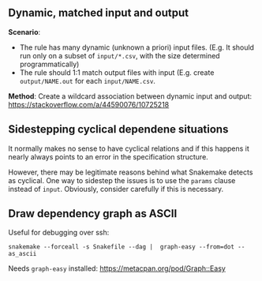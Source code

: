 ## Dynamic, matched input and output

**Scenario**: 
- The rule has many dynamic (unknown a priori) input files. (E.g. It should run only on a subset of `input/*.csv`, with the size determined programmatically)
- The rule should 1:1 match output files with input (E.g. create  `output/NAME.out` for each `input/NAME.csv`.

**Method**:  Create a wildcard association between dynamic input and output: https://stackoverflow.com/a/44590076/10725218


## Sidestepping cyclical dependene situations

It normally makes no sense to have cyclical relations and if this happens it nearly always
points to an error in the specification structure.

However, there may be legitimate reasons behind what Snakemake detects as cyclical.
One way to sidestep the issues is to use the `params` clause instead of `input`.
Obviously, consider carefully if this is necessary.


## Draw dependency graph as ASCII

Useful for debugging over ssh:

```shell
snakemake --forceall -s Snakefile --dag |  graph-easy --from=dot --as_ascii
```

Needs `graph-easy` installed: https://metacpan.org/pod/Graph::Easy

